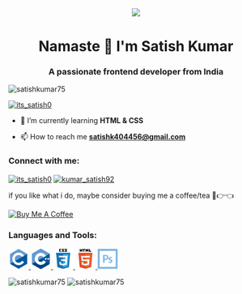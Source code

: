 <div id="header" align="center">
  <img src="https://media4.giphy.com/media/iOdhk1BSNJ7PsQRUN3/giphy.gif?cid=790b761111f03d8dd7c4b9e4394ef3136b2f7b72e82e860e&rid=giphy.gif&ct=s" width="300"/>
</div>
<h1 align="center">Namaste 🙏 I'm Satish Kumar </h1>
<h3 align="center">A passionate frontend developer from India</h3>

<p align="left"> <img src="https://komarev.com/ghpvc/?username=satishkumar75&label=Profile%20views&color=0e75b6&style=flat" alt="satishkumar75" /> </p>

<p align="left"> <a href="https://twitter.com/its_satish0" target="blank"><img src="https://img.shields.io/twitter/follow/its_satish0?logo=twitter&style=for-the-badge" alt="its_satish0" /></a> </p>

- 🌱 I’m currently learning **HTML & CSS**

- 📫 How to reach me **satishk404456@gmail.com**


<h3 align="left">Connect with me:</h3>
<p align="left">
<a href="https://twitter.com/its_satish0" target="blank"><img align="center" src="https://raw.githubusercontent.com/rahuldkjain/github-profile-readme-generator/master/src/images/icons/Social/twitter.svg" alt="its_satish0" height="30" width="40" /></a>
<a href="https://instagram.com/kumar_satish92" target="blank"><img align="center" src="https://raw.githubusercontent.com/rahuldkjain/github-profile-readme-generator/master/src/images/icons/Social/instagram.svg" alt="kumar_satish92" height="30" width="40" /></a>
</p>
if you like what i do, maybe consider buying me a coffee/tea 🥺👉👈

<a href="https://www.buymeacoffee.com/abhisheknaiidu" target="_blank"><img src="https://cdn.buymeacoffee.com/buttons/v2/default-red.png" alt="Buy Me A Coffee" width="150" ></a>
<h3 align="left">Languages and Tools:</h3>
<p align="left"> <a href="https://www.cprogramming.com/" target="_blank" rel="noreferrer"> <img src="https://raw.githubusercontent.com/devicons/devicon/master/icons/c/c-original.svg" alt="c" width="40" height="40"/> </a> <a href="https://www.w3schools.com/cpp/" target="_blank" rel="noreferrer"> <img src="https://raw.githubusercontent.com/devicons/devicon/master/icons/cplusplus/cplusplus-original.svg" alt="cplusplus" width="40" height="40"/> </a> <a href="https://www.w3schools.com/css/" target="_blank" rel="noreferrer"> <img src="https://raw.githubusercontent.com/devicons/devicon/master/icons/css3/css3-original-wordmark.svg" alt="css3" width="40" height="40"/> </a> <a href="https://www.w3.org/html/" target="_blank" rel="noreferrer"> <img src="https://raw.githubusercontent.com/devicons/devicon/master/icons/html5/html5-original-wordmark.svg" alt="html5" width="40" height="40"/> </a> <a href="https://www.photoshop.com/en" target="_blank" rel="noreferrer"> <img src="https://raw.githubusercontent.com/devicons/devicon/master/icons/photoshop/photoshop-line.svg" alt="photoshop" width="40" height="40"/> </a> </p>

<p><img align="left" src="https://github-readme-stats.vercel.app/api/top-langs?username=satishkumar75&show_icons=true&locale=en&layout=compact" alt="satishkumar75" /></p>

<p>&nbsp;<img  src="https://github-readme-stats.vercel.app/api?username=satishkumar75&show_icons=true&locale=en" alt="satishkumar75" /></p>



